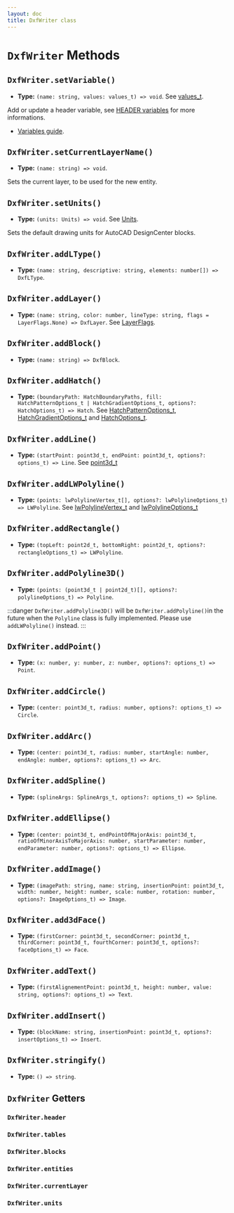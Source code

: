 ```yaml
---
layout: doc
title: DxfWriter class
---
```


# `DxfWriter` Methods

## `DxfWriter.setVariable()`
- **Type:** `(name: string, values: values_t) => void`. See [values_t](/api/types.html#values-t).

Add or update a header variable, see [HEADER variables](https://help.autodesk.com/view/OARX/2018/ENU/?guid=GUID-A85E8E67-27CD-4C59-BE61-4DC9FADBE74A) for more informations.

- [Variables guide](/guide/variables).

## `DxfWriter.setCurrentLayerName()`
- **Type:** `(name: string) => void`.

Sets the current layer, to be used for the new entity.

## `DxfWriter.setUnits()`
- **Type:** `(units: Units) => void`. See [Units](/api/enums.html#units).

Sets the default drawing units for AutoCAD DesignCenter blocks.

## `DxfWriter.addLType()`
- **Type:** `(name: string, descriptive: string, elements: number[]) => DxfLType`.

## `DxfWriter.addLayer()`
- **Type:** `(name: string, color: number, lineType: string, flags = LayerFlags.None) => DxfLayer`. See [LayerFlags](/api/enums.html#layerflags).

## `DxfWriter.addBlock()`
- **Type:** `(name: string) => DxfBlock`.

## `DxfWriter.addHatch()`
- **Type:** `(boundaryPath: HatchBoundaryPaths, fill: HatchPatternOptions_t | HatchGradientOptions_t, options?: HatchOptions_t) => Hatch`. See [HatchPatternOptions_t](/api/types.html#hatchpatternoptions-t), [HatchGradientOptions_t](/api/types.html#hatchgradientoptions-t) and [HatchOptions_t](/api/types.html#hatchoptions-t).

## `DxfWriter.addLine()`
- **Type:** `(startPoint: point3d_t, endPoint: point3d_t, options?: options_t) => Line`. See [point3d_t](/api/types.html#point3d-t)

## `DxfWriter.addLWPolyline()`
- **Type:** `(points: lwPolylineVertex_t[], options?: lwPolylineOptions_t) => LWPolyline`. See [lwPolylineVertex_t](/api/types.html#lwpolylinevertex-t) and [lwPolylineOptions_t](/api/types.html#lwpolylineoptions-t)

## `DxfWriter.addRectangle()`
- **Type:** `(topLeft: point2d_t, bottomRight: point2d_t, options?: rectangleOptions_t) => LWPolyline`.

## `DxfWriter.addPolyline3D()`
- **Type:** `(points: (point3d_t | point2d_t)[], options?: polylineOptions_t) => Polyline`.

:::danger
`DxfWriter.addPolyline3D()` will be `DxfWriter.addPolyline()`in the future when the `Polyline` class is fully implemented. Please use `addLWPolyline()` instead.
:::

## `DxfWriter.addPoint()`
- **Type:** `(x: number, y: number, z: number, options?: options_t) => Point`.

## `DxfWriter.addCircle()`
- **Type:** `(center: point3d_t, radius: number, options?: options_t) => Circle`.

## `DxfWriter.addArc()`
- **Type:** `(center: point3d_t, radius: number, startAngle: number, endAngle: number, options?: options_t) => Arc`.

## `DxfWriter.addSpline()`
- **Type:** `(splineArgs: SplineArgs_t, options?: options_t) => Spline`.

## `DxfWriter.addEllipse()`
- **Type:** `(center: point3d_t, endPointOfMajorAxis: point3d_t, ratioOfMinorAxisToMajorAxis: number, startParameter: number, endParameter: number, options?: options_t) => Ellipse`.

## `DxfWriter.addImage()`
- **Type:** `(imagePath: string, name: string, insertionPoint: point3d_t, width: number, height: number, scale: number, rotation: number, options?: ImageOptions_t) => Image`.

## `DxfWriter.add3dFace()`
- **Type:** `(firstCorner: point3d_t, secondCorner: point3d_t, thirdCorner: point3d_t, fourthCorner: point3d_t, options?: faceOptions_t) => Face`.

## `DxfWriter.addText()`
- **Type:** `(firstAlignementPoint: point3d_t, height: number, value: string, options?: options_t) => Text`.

## `DxfWriter.addInsert()`
- **Type:** `(blockName: string, insertionPoint: point3d_t, options?: insertOptions_t) => Insert`.

## `DxfWriter.stringify()`
- **Type:** `() => string`.

## `DxfWriter` Getters

### `DxfWriter.header`
### `DxfWriter.tables`
### `DxfWriter.blocks`
### `DxfWriter.entities`
### `DxfWriter.currentLayer`
### `DxfWriter.units`
